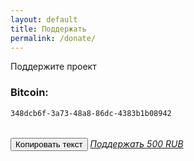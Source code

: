 ```yaml
---
layout: default
title: Поддержать
permalink: /donate/
---
```

<p>Поддержите проект</p>

<script src="https://ajax.googleapis.com/ajax/libs/jquery/2.1.1/jquery.min.js"></script>

### Bitcoin:

```html
348dcb6f-3a73-48a8-86dc-4383b1b08942
```
<br>
<button id="copy">Копировать текст</button>

<script>
	$('#copy').click(function() {
	    var $temp = $("<input>");
	    $("body").append($temp);
	    $temp.val($('<code>').text()).select();
	    document.execCommand("copy");
	    $temp.remove();

  $(this).text('Тест скопирован!');
  });
</script>

<style>@import url("//portal.fondy.eu/mportal/static/css/button.css");</style>
<a href="https://api.fondy.eu/s/sYxcaFx2" data-button="" class="f-p-b" style="--fpb-background:#dfdfdf; --fpb-color:#000000; --fpb-border-color:#000000; --fpb-border-width:1px; --fpb-font-weight:700; --fpb-font-size:17px; --fpb-border-radius:22px;">
<i data-text="name">Поддержать</i>
<i data-text="amount">500 RUB</i>
</a>
